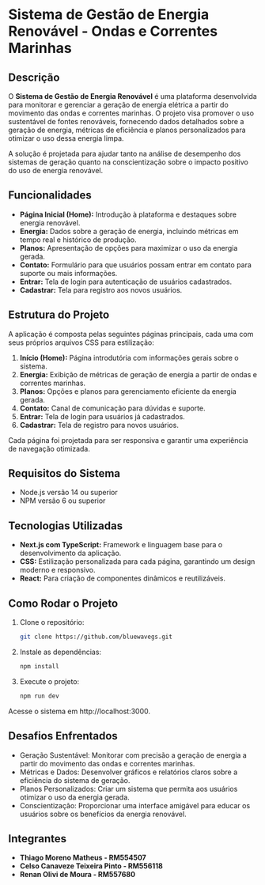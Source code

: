 # Sistema de Gestão de Energia Renovável - Ondas e Correntes Marinhas

## Descrição

O **Sistema de Gestão de Energia Renovável** é uma plataforma desenvolvida para monitorar e gerenciar a geração de energia elétrica a partir do movimento das ondas e correntes marinhas. O projeto visa promover o uso sustentável de fontes renováveis, fornecendo dados detalhados sobre a geração de energia, métricas de eficiência e planos personalizados para otimizar o uso dessa energia limpa.

A solução é projetada para ajudar tanto na análise de desempenho dos sistemas de geração quanto na conscientização sobre o impacto positivo do uso de energia renovável.

## Funcionalidades

- **Página Inicial (Home):** Introdução à plataforma e destaques sobre energia renovável.
- **Energia:** Dados sobre a geração de energia, incluindo métricas em tempo real e histórico de produção.
- **Planos:** Apresentação de opções para maximizar o uso da energia gerada.
- **Contato:** Formulário para que usuários possam entrar em contato para suporte ou mais informações.
- **Entrar:** Tela de login para autenticação de usuários cadastrados.
- **Cadastrar:** Tela para registro aos novos usuários.

## Estrutura do Projeto

A aplicação é composta pelas seguintes páginas principais, cada uma com seus próprios arquivos CSS para estilização:

1. **Início (Home):** Página introdutória com informações gerais sobre o sistema.
2. **Energia:** Exibição de métricas de geração de energia a partir de ondas e correntes marinhas.
3. **Planos:** Opções e planos para gerenciamento eficiente da energia gerada.
4. **Contato:** Canal de comunicação para dúvidas e suporte.
5. **Entrar:** Tela de login para usuários já cadastrados.
6. **Cadastrar:** Tela de registro para novos usuários.

Cada página foi projetada para ser responsiva e garantir uma experiência de navegação otimizada.

## Requisitos do Sistema

- Node.js versão 14 ou superior
- NPM versão 6 ou superior

## Tecnologias Utilizadas

- **Next.js com TypeScript:** Framework e linguagem base para o desenvolvimento da aplicação.
- **CSS:** Estilização personalizada para cada página, garantindo um design moderno e responsivo.
- **React:** Para criação de componentes dinâmicos e reutilizáveis.

## Como Rodar o Projeto

1. Clone o repositório:

   ```bash
   git clone https://github.com/bluewavegs.git
   ```

2. Instale as dependências:

   ```bash
   npm install
   ```

3. Execute o projeto:

   ```bash
   npm run dev
   ```

Acesse o sistema em http://localhost:3000.

## **Desafios Enfrentados**
   - Geração Sustentável: Monitorar com precisão a geração de energia a partir do movimento das ondas e correntes marinhas.
   - Métricas e Dados: Desenvolver gráficos e relatórios claros sobre a eficiência do sistema de geração.
   - Planos Personalizados: Criar um sistema que permita aos usuários otimizar o uso da energia gerada.
   - Conscientização: Proporcionar uma interface amigável para educar os usuários sobre os benefícios da energia renovável.
   
## **Integrantes**

- **Thiago Moreno Matheus - RM554507**
- **Celso Canaveze Teixeira Pinto - RM556118**
- **Renan Olivi de Moura - RM557680**
